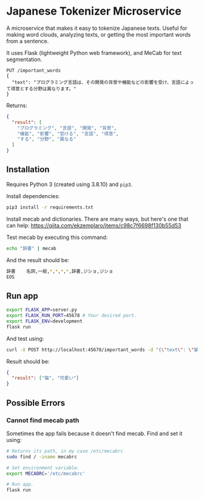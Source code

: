 # Japanese Tokenizer Microservice

A microservice that makes it easy to tokenize Japanese texts. Useful for making word clouds, analyzing texts, or getting the most important words from a sentence.

It uses Flask (lightweight Python web framework), and MeCab for text segmentation.

```
PUT /important_words
{
  "text": "プログラミング言語は、その開発の背景や機能などの影響を受け、言語によって得意とする分野は異なります。"
}
```

Returns:

```json
{
  "result": [
    "プログラミング", "言語", "開発", "背景",
    "機能", "影響", "受ける", "言語", "得意",
    "する", "分野", "異なる"
  ]
}
```

## Installation

Requires Python 3 (created using 3.8.10) and `pip3`.

Install dependencies:

```bash
pip3 install -r requirements.txt
```

Install mecab and dictionaries. There are many ways, but here's one that can help: https://qiita.com/ekzemplaro/items/c98c7f6698f130b55d53

Test mecab by executing this command:

```bash
echo "辞書" | mecab
```

And the result should be:

```bash
辞書    名詞,一般,*,*,*,*,辞書,ジショ,ジショ
EOS
```

## Run app

```bash
export FLASK_APP=server.py
export FLASK_RUN_PORT=45678 # Your desired port.
export FLASK_ENV=development
flask run
```

And test using:

```bash
curl -X POST http://localhost:45678/important_words -d "{\"text\": \"猫が可愛かった\"}" -H "Content-Type: application/json"
```

Result should be:

```json
{
  "result": ["猫", "可愛い"]
}
```

## Possible Errors

### Cannot find mecab path

Sometimes the app fails because it doesn't find mecab. Find and set it using:

```bash
# Returns its path, in my case /etc/mecabrc
sudo find / -iname mecabrc

# Set environment variable.
export MECABRC='/etc/mecabrc'

# Run app.
flask run
```
